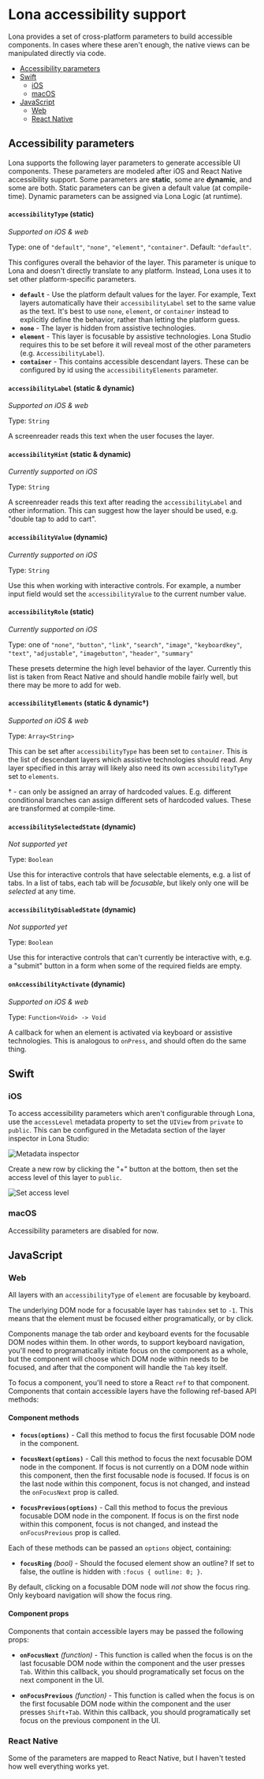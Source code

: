 # Lona accessibility support

Lona provides a set of cross-platform parameters to build accessible components. In cases where these aren't enough, the native views can be manipulated directly via code.

- [Accessibility parameters](#accessibility-parameters)
- [Swift](#swift)
  - [iOS](#ios)
  - [macOS](#macos)
- [JavaScript](#javascript)
  - [Web](#web)
  - [React Native](#react-native)

## Accessibility parameters

Lona supports the following layer parameters to generate accessible UI components. These parameters are modeled after iOS and React Native accessibility support. Some parameters are **static**, some are **dynamic**, and some are both. Static parameters can be given a default value (at compile-time). Dynamic parameters can be assigned via Lona Logic (at runtime).

#### `accessibilityType` (static)

_Supported on iOS & web_

Type: one of `"default"`, `"none"`, `"element"`, `"container"`. Default: `"default"`.

This configures overall the behavior of the layer. This parameter is unique to Lona and doesn't directly translate to any platform. Instead, Lona uses it to set other platform-specific parameters.

- **`default`** - Use the platform default values for the layer. For example, Text layers automatically have their `accessibilityLabel` set to the same value as the text. It's best to use `none`, `element`, or `container` instead to explicitly define the behavior, rather than letting the platform guess.
- **`none`** - The layer is hidden from assistive technologies.
- **`element`** - This layer is focusable by assistive technologies. Lona Studio requires this to be set before it will reveal most of the other parameters (e.g. `AccessibilityLabel`).
- **`container`** - This contains accessible descendant layers. These can be configured by id using the `accessibilityElements` parameter.

#### `accessibilityLabel` (static & dynamic)

_Supported on iOS & web_

Type: `String`

A screenreader reads this text when the user focuses the layer.

#### `accessibilityHint` (static & dynamic)

_Currently supported on iOS_

Type: `String`

A screenreader reads this text after reading the `accessibilityLabel` and other information. This can suggest how the layer should be used, e.g. "double tap to add to cart".

#### `accessibilityValue` (dynamic)

_Currently supported on iOS_

Type: `String`

Use this when working with interactive controls. For example, a number input field would set the `accessibilityValue` to the current number value.

#### `accessibilityRole` (static)

_Currently supported on iOS_

Type: one of `"none"`, `"button"`, `"link"`, `"search"`, `"image"`, `"keyboardkey"`, `"text"`, `"adjustable"`, `"imagebutton"`, `"header"`, `"summary"`

These presets determine the high level behavior of the layer. Currently this list is taken from React Native and should handle mobile fairly well, but there may be more to add for web.

#### `accessibilityElements` (static & dynamic†)

_Supported on iOS & web_

Type: `Array<String>`

This can be set after `accessibilityType` has been set to `container`. This is the list of descendant layers which assistive technologies should read. Any layer specified in this array will likely also need its own `accessibilityType` set to `elements`.

† - can only be assigned an array of hardcoded values. E.g. different conditional branches can assign different sets of hardcoded values. These are transformed at compile-time.

#### `accessibilitySelectedState` (dynamic)

_Not supported yet_

Type: `Boolean`

Use this for interactive controls that have selectable elements, e.g. a list of tabs. In a list of tabs, each tab will be _focusable_, but likely only one will be _selected_ at any time.

#### `accessibilityDisabledState` (dynamic)

_Not supported yet_

Type: `Boolean`

Use this for interactive controls that can't currently be interactive with, e.g. a "submit" button in a form when some of the required fields are empty.

#### `onAccessibilityActivate` (dynamic)

_Supported on iOS & web_

Type: `Function<Void> -> Void`

A callback for when an element is activated via keyboard or assistive technologies. This is analogous to `onPress`, and should often do the same thing.

## Swift

### iOS

To access accessibility parameters which aren't configurable through Lona, use the `accessLevel` metadata property to set the `UIView` from `private` to `public`. This can be configured in the Metadata section of the layer inspector in Lona Studio:

![Metadata inspector](https://i.imgur.com/oEfEzsy.png)

Create a new row by clicking the "+" button at the bottom, then set the access level of this layer to `public`.

![Set access level](https://i.imgur.com/eHm0KoZ.png)

### macOS

Accessibility parameters are disabled for now.

## JavaScript

### Web

All layers with an `accessibilityType` of `element` are focusable by keyboard.

The underlying DOM node for a focusable layer has `tabindex` set to `-1`. This means that the element must be focused either programatically, or by click.

Components manage the tab order and keyboard events for the focusable DOM nodes within them. In other words, to support keyboard navigation, you'll need to programatically initiate focus on the component as a whole, but the component will choose which DOM node within needs to be focused, and after that the component will handle the `Tab` key itself.

To focus a component, you'll need to store a React `ref` to that component. Components that contain accessible layers have the following ref-based API methods:

#### Component methods

- **`focus(options)`** - Call this method to focus the first focusable DOM node in the component.

- **`focusNext(options)`** - Call this method to focus the next focusable DOM node in the component. If focus is not currently on a DOM node within this component, then the first focusable node is focused. If focus is on the last node within this component, focus is not changed, and instead the `onFocusNext` prop is called.

- **`focusPrevious(options)`** - Call this method to focus the previous focusable DOM node in the component. If focus is on the first node within this component, focus is not changed, and instead the `onFocusPrevious` prop is called.

Each of these methods can be passed an `options` object, containing:

- **`focusRing`** _(bool)_ - Should the focused element show an outline? If set to false, the outline is hidden with `:focus { outline: 0; }`.

By default, clicking on a focusable DOM node will _not_ show the focus ring. Only keyboard navigation will show the focus ring.

#### Component props

Components that contain accessible layers may be passed the following props:

- **`onFocusNext`** _(function)_ - This function is called when the focus is on the last focusable DOM node within the component and the user presses `Tab`. Within this callback, you should programatically set focus on the next component in the UI.

- **`onFocusPrevious`** _(function)_ - This function is called when the focus is on the first focusable DOM node within the component and the user presses `Shift+Tab`. Within this callback, you should programatically set focus on the previous component in the UI.

### React Native

Some of the parameters are mapped to React Native, but I haven't tested how well everything works yet.
